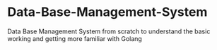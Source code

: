 # Data-Base-Management-System
Data Base Management System from scratch to understand the basic working and getting more familiar with Golang
